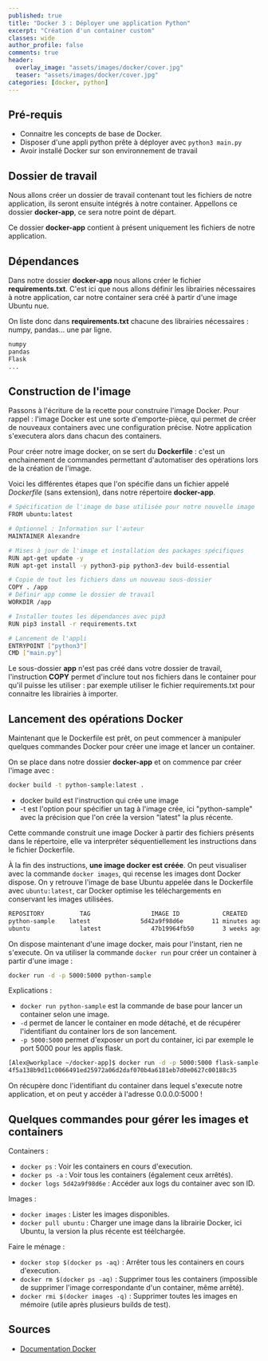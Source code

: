 ```yaml
---
published: true
title: "Docker 3 : Déployer une application Python"
excerpt: "Création d'un container custom"
classes: wide
author_profile: false
comments: true
header:
  overlay_image: "assets/images/docker/cover.jpg"
  teaser: "assets/images/docker/cover.jpg"
categories: [docker, python]
---
```


## Pré-requis
- Connaitre les concepts de base de Docker.
- Disposer d'une appli python prête à déployer avec ```python3 main.py```
- Avoir installé Docker sur son environnement de travail

## Dossier de travail

Nous allons créer un dossier de travail contenant tout les fichiers de notre application, ils seront ensuite intégrés à notre container. Appellons ce dossier **docker-app**, ce sera notre point de départ.

Ce dossier **docker-app** contient à présent uniquement les fichiers de notre application.

## Dépendances

Dans notre dossier **docker-app** nous allons créer le fichier **requirements.txt**. C'est ici que nous allons définir les librairies nécessaires à notre application, car notre container sera créé à partir d'une image Ubuntu nue.

On liste donc dans **requirements.txt** chacune des librairies nécessaires : numpy, pandas... une par ligne.

```bash
numpy
pandas
Flask
...
```

## Construction de l'image

Passons à l'écriture de la recette pour construire l'image Docker. Pour rappel : l'image Docker est une sorte d'emporte-pièce, qui permet de créer de nouveaux containers avec une configuration précise. Notre application s'executera alors dans chacun des containers.

Pour créer notre image docker, on se sert du **Dockerfile** : c'est un enchainement de commandes permettant d'automatiser des opérations lors de la création de l'image.

Voici les différentes étapes que l'on spécifie dans un fichier appelé *Dockerfile* (sans extension), dans notre répertoire **docker-app**.

```bash
# Spécification de l'image de base utilisée pour notre nouvelle image
FROM ubuntu:latest

# Optionnel : Information sur l'auteur
MAINTAINER Alexandre

# Mises à jour de l'image et installation des packages spécifiques
RUN apt-get update -y
RUN apt-get install -y python3-pip python3-dev build-essential

# Copie de tout les fichiers dans un nouveau sous-dossier
COPY . /app
# Définir app comme le dossier de travail
WORKDIR /app

# Installer toutes les dépendances avec pip3
RUN pip3 install -r requirements.txt

# Lancement de l'appli
ENTRYPOINT ["python3"]
CMD ["main.py"]
```

Le sous-dossier **app** n'est pas créé dans votre dossier de travail, l'instruction **COPY** permet d'inclure tout nos fichiers dans le container pour qu'il puisse les utiliser : par exemple utiliser le fichier requirements.txt pour connaitre les librairies à importer.

## Lancement des opérations Docker

Maintenant que le Dockerfile est prêt, on peut commencer à manipuler quelques commandes Docker pour créer une image et lancer un container.

On se place dans notre dossier **docker-app** et on commence par créer l'image avec :

```bash
docker build -t python-sample:latest .
```

- docker build est l'instruction qui crée une image
- -t est l'option pour spécifier un tag à l'image crée, ici "python-sample" avec la précision que l'on crée la version "latest" la plus récente.

Cette commande construit une image Docker à partir des fichiers présents dans le répertoire, elle va interpréter séquentiellement les instructions dans le fichier Dockerfile.

À la fin des instructions, **une image docker est créée**. On peut visualiser avec la commande ```docker images```, qui recense les images dont Docker dispose. On y retrouve l'image de base Ubuntu appelée dans le Dockerfile avec ```ubuntu:latest```, car Docker optimise les téléchargements en conservant les images utilisées.

```bash
REPOSITORY          TAG                 IMAGE ID            CREATED             SIZE
python-sample    latest              5d42a9f98d6e        11 minutes ago      1.4GB
ubuntu              latest              47b19964fb50        3 weeks ago         88.1MB
```

On dispose maintenant d'une image docker, mais pour l'instant, rien ne s'execute. On va utiliser la commande ```docker run``` pour créer un container à partir d'une image :

```bash
docker run -d -p 5000:5000 python-sample
```

Explications :
- ```docker run python-sample``` est la commande de base pour lancer un container selon une image.
- ```-d``` permet de lancer le container en mode détaché, et de récupérer l'identifiant du container lors de son lancement.
- ```-p 5000:5000``` permet d'exposer un port du container, ici par exemple le port 5000 pour les applis flask.

```bash
[Alex@workplace ~/docker-app]$ docker run -d -p 5000:5000 flask-sample-one
4f5a138b9d11c0066491ed25972a06d2daf070b4a6181eb7d0e0627c00188c35
```

On récupère donc l'identifiant du container dans lequel s'execute notre application, et on peut y accéder à l'adresse 0.0.0.0:5000 !

## Quelques commandes pour gérer les images et containers

Containers :
- ```docker ps``` : Voir les containers en cours d'execution.
- ```docker ps -a``` : Voir tous les containers (également ceux arrêtés).
- ```docker logs 5d42a9f98d6e``` : Accéder aux logs du container avec son ID.

Images :
- ```docker images``` : Lister les images disponibles.
- ```docker pull ubuntu``` : Charger une image dans la librairie Docker, ici Ubuntu, la version la plus récente est téélchargée.

Faire le ménage :
- ```docker stop $(docker ps -aq)``` : Arrêter tous les containers en cours d'execution.
- ```docker rm $(docker ps -aq)``` : Supprimer tous les containers (impossible de supprimer l'image correspondante d'un container, même arrêté).
- ```docker rmi $(docker images -q)``` : Supprimer toutes les images en mémoire (utile après plusieurs builds de test).

## Sources

- [Documentation Docker](https://docs.docker.com)
